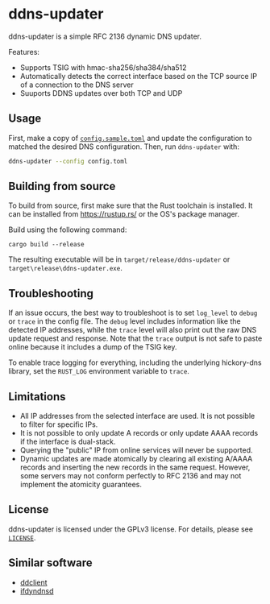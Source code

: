 # ddns-updater

ddns-updater is a simple RFC 2136 dynamic DNS updater.

Features:
* Supports TSIG with hmac-sha256/sha384/sha512
* Automatically detects the correct interface based on the TCP source IP of a connection to the DNS server
* Suuports DDNS updates over both TCP and UDP

## Usage

First, make a copy of [`config.sample.toml`](config.sample.toml) and update the configuration to matched the desired DNS configuration. Then, run `ddns-updater` with:

```bash
ddns-updater --config config.toml
```

## Building from source

To build from source, first make sure that the Rust toolchain is installed. It can be installed from https://rustup.rs/ or the OS's package manager.

Build using the following command:

```
cargo build --release
```

The resulting executable will be in `target/release/ddns-updater` or `target\release\ddns-updater.exe`.

## Troubleshooting

If an issue occurs, the best way to troubleshoot is to set `log_level` to `debug` or `trace` in the config file. The `debug` level includes information like the detected IP addresses, while the `trace` level will also print out the raw DNS update request and response. Note that the `trace` output is not safe to paste online because it includes a dump of the TSIG key.

To enable trace logging for everything, including the underlying hickory-dns library, set the `RUST_LOG` environment variable to `trace`.

## Limitations

* All IP addresses from the selected interface are used. It is not possible to filter for specific IPs.
* It is not possible to only update A records or only update AAAA records if the interface is dual-stack.
* Querying the "public" IP from online services will never be supported.
* Dynamic updates are made atomically by clearing all existing A/AAAA records and inserting the new records in the same request. However, some servers may not conform perfectly to RFC 2136 and may not implement the atomicity guarantees.

## License

ddns-updater is licensed under the GPLv3 license. For details, please see [`LICENSE`](./LICENSE).

## Similar software

* [ddclient](https://github.com/ddclient/ddclient)
* [ifdyndnsd](https://github.com/astro/ifdyndnsd)
